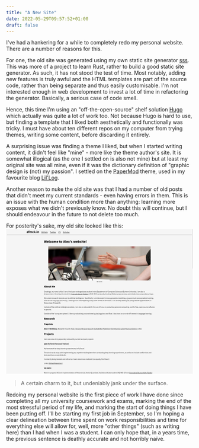 ```yaml
---
title: "A New Site"
date: 2022-05-29T09:57:52+01:00
draft: false
---
```


I've had a hankering for a while to completely redo my personal website. There
are a number of reasons for this.

For one, the old site was generated using my own static site generator
[sss](https://github.com/vvvm23/sss). This was more of a project to learn Rust,
rather to build a good static site generator. As such, it has not stood the
test of time. Most notably, adding new features is truly awful and the HTML
templates are part of the source code, rather than being separate and thus
easily customisable. I'm not interested enough in web development to invest
a lot of time in refactoring the generator. Basically, a serious case of code
smell.

Hence, this time I'm using an "off-the-open-source" shelf solution
[Hugo](https://gohugo.io/) which actually was quite a lot of work too. Not
because Hugo is hard to use, but finding a template that I liked both
aesthetically and functionally was tricky. I must have about ten
different repos on my computer from trying themes, writing some
content, before discarding it entirely. 

A surprising issue was finding a theme I liked, but when I started writing
content, it didn't feel like "mine" - more like the theme author's site. It is
somewhat illogical (as the one I settled on is also not mine) but at least my
original site was all mine, even if it was the dictionary definition of
"graphic design is (not) my passion". I settled on the
[PaperMod](https://adityatelange.github.io/hugo-PaperMod/) theme, used in my
favourite blog [Lil'Log](https://lilianweng.github.io/).

Another reason to nuke the old site was that I had a number of old posts that
didn't meet my current standards - even having errors in them. This is an issue
with the human condition more than anything: learning more exposes what we
didn't previously know. No doubt this will continue, but I should endeavour in
the future to not delete too much.

For posterity's sake, my old site looked like this:
![My old site](img/old.png)
> A certain charm to it, but undeniably jank under the surface.

Redoing my personal website is the first piece of work I have done since
completing all my university coursework and exams, marking the end of the most
stressful period of my life, and marking the start of doing things I have been
putting off. I'll be starting my first job in September, so I'm hoping a clear
delineation between time spent on work responsibilities and time for everything
else will allow for, well, more "other things" (such as writing here) than
I had when I was a student. I can only hope that, in a years time, the previous
sentence is deathly accurate and not horribly naïve.
